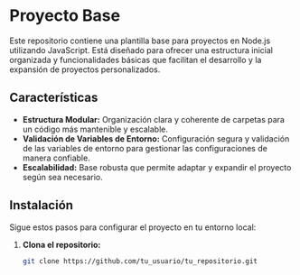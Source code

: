 # Proyecto Base

Este repositorio contiene una plantilla base para proyectos en Node.js utilizando JavaScript. Está diseñado para ofrecer una estructura inicial organizada y funcionalidades básicas que facilitan el desarrollo y la expansión de proyectos personalizados.

## Características

- **Estructura Modular:** Organización clara y coherente de carpetas para un código más mantenible y escalable.
- **Validación de Variables de Entorno:** Configuración segura y validación de las variables de entorno para gestionar las configuraciones de manera confiable.
- **Escalabilidad:** Base robusta que permite adaptar y expandir el proyecto según sea necesario.

## Instalación

Sigue estos pasos para configurar el proyecto en tu entorno local:

1. **Clona el repositorio:**

   ```bash
   git clone https://github.com/tu_usuario/tu_repositorio.git
